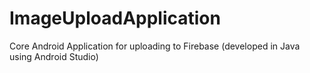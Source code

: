 # ImageUploadApplication
Core Android Application for uploading to Firebase (developed in Java using Android Studio)
